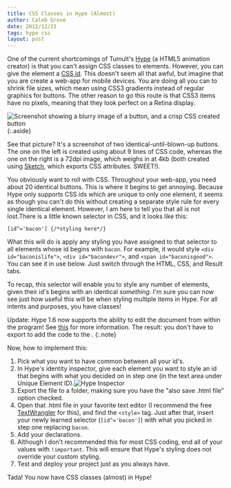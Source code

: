 ```yaml
---
title: CSS Classes in Hype (Almost)
author: Caleb Grove
date: 2012/12/21
tags: hype css
layout: post
---
```


One of the current shortcomings of Tumult's [Hype](http://tumult.com/hype/) (a HTML5 animation creator) is that you can't assign CSS classes to elements. However, you can give the element a [CSS id](http://hype.desk.com/customer/portal/questions/340139-setting-custom-html-or-css-attributes-on-an-element). This doesn't seem all that awful, but imagine that you are create a web-app for mobile devices. You are doing all you can to shrink file sizes, which mean using CSS3 gradients instead of regular graphics for buttons. The other reason to go this route is that CSS3 items have no pixels, meaning that they look perfect on a Retina display.

![Screenshot showing a blurry image of a button, and a crisp CSS created button](http://1.bp.blogspot.com/-jjfXZ05dh7M/UKq2hMyI4QI/AAAAAAAAChQ/NdsAVmoqumc/s1600/3733_418548538217377_454820923_n.png){:.aside}

See that picture? It's a screenshot of two identical-until-blown-up buttons. The one on the left is created using about 9 lines of CSS code, whereas the one on the right is a 72dpi image, which weighs in at 4kb (both created using [Sketch](http://www.bohemiancoding.com/sketch/), which exports CSS attributes. SWEET!).

You obviously want to roll with CSS. Throughout your web-app, you need about 20 identical buttons. This is where it begins to get annoying. Because Hype only supports CSS ids which are unique to only one element, it seems as though you can't do this without creating a separate style rule for every single identical element. However, I am here to tell you that all is not lost.There is a little known selector in CSS, and it looks like this:

	[id^='bacon'] {/*styling here*/}
	
What this will do is apply any styling you have assigned to that selector to all elements whose id begins with `bacon`. For example, it would style `<div id="baconislife">`, `<div id="bacon4evr">`, and `<span id="baconisgood">`. You can see it in use below. Just switch through the HTML, CSS, and Result tabs.
	
To recap, this selector will enable you to style any number of elements, given their id's begins with an identical *something*. I'm sure you can now see just how useful this will be when styling multiple items in Hype. For all intents and purposes, you have classes!

Update: Hype 1.6 now supports the ability to edit the document <head> from within the program! See [this](http://tumult.com/hype/documentation/inspectors/#document) for more information. The result: you don't have to export to add the code to the <head>.
{:.note}

Now, how to implement this:

1. Pick what you want to have common between all your id's.
2. In Hype's identity inspector, give each element you want to style an id that begins with what you decided on in step one (in the text area under Unique Element ID).![Hype Inspector](http://3.bp.blogspot.com/-77e1CtghvPY/UNVEFLtajzI/AAAAAAAACvQ/b3w9m1ZWogc/s1600/Screen+Shot+2012-12-21+at+9.24.13+PM.png)
3. Export the file to a folder, making sure you have the "also save .html file" option checked. 
4. Open that .html file in your favorite text editor (I recommend the free [TextWrangler](http://www.barebones.com/products/textwrangler/) for this), and find the `<style>` tag. Just after that, insert your newly learned selector (`[id^='bacon']`) with what you picked in step one replacing `bacon`.
5. Add your declarations. 
6. Although I don't recommended this for most CSS coding, end all of your values with `!important`. This will ensure that Hype's styling does not override your custom styling.
7. Test and deploy your project just as you always have. 

Tada! You now have CSS classes (almost) in Hype!
